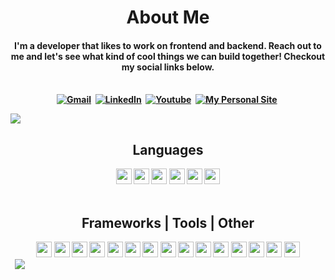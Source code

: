 <h1 align="center" border-bottom="none"><b>About Me</h1>

<p>
  <h4 align="center"><b>I'm a developer that likes to work on frontend and backend. Reach out to me and let's see what kind of cool things we can build together! Checkout my social links below.</b></h4>
</p>
<p align="center">
<br>
<a href="mailto:davidpanesiu@gmail.com?subject=Hi%20David"><img src="https://img.shields.io/badge/gmail-%23D14836.svg?&style=for-the-badge&logo=gmail&logoColor=white" alt="Gmail"/></a>&nbsp;
<a href="https://www.linkedin.com/in/dpandev"><img src="https://img.shields.io/badge/linkedin-%230077B5.svg?&style=for-the-badge&logo=linkedin&logoColor=white" alt="LinkedIn" /></a>&nbsp;
<a href="https://www.youtube.com/watch?v=dQw4w9WgXcQ"><img src="https://img.shields.io/badge/YouTube-FF0000?style=for-the-badge&logo=youtube&logoColor=white" alt="Youtube" /></a>&nbsp;
<a href="https://dpandev.vercel.app/"><img src="https://img.shields.io/badge/site-494949?style=for-the-badge&logo=dev.to&logoColor=white" alt="My Personal Site" /></a>&nbsp;
</p>

<img src="https://user-images.githubusercontent.com/73097560/115834477-dbab4500-a447-11eb-908a-139a6edaec5c.gif">

<div>
  <h2 align="center">Languages</h2>
  <div align="center">
    <img src="https://img.shields.io/badge/JavaScript-F7DF1E?style=for-the-badge&logo=javascript&logoColor=black" height="25">
    <img src="https://img.shields.io/badge/HTML5-E34F26?style=for-the-badge&logo=html5&logoColor=white" height="25">
    <img src="https://img.shields.io/badge/CSS-239120?&style=for-the-badge&logo=css3&logoColor=white" height="25">
    <img src="https://img.shields.io/badge/PHP-777BB4?style=for-the-badge&logo=php&logoColor=white" height="25">
    <img src="https://img.shields.io/badge/Java-792EE5?style=for-the-badge&logo=java&logoColor=white" height="25">
    <img src="https://img.shields.io/badge/Python-3776AB?style=for-the-badge&logo=python&logoColor=FBF830" height="25">
  </div>
</div>
<br>
<div>
  <h2 align="center">Frameworks | Tools | Other</h2>
  <div align="center">
    <img src="https://img.shields.io/badge/-React.Js-61DAFB?logo=react&logoColor=black&style=for-the-badge" height="25">
    <img src="https://img.shields.io/badge/Express.js-404D59?style=for-the-badge" height="25">
    <img src="https://img.shields.io/badge/Node.js-43853D?style=for-the-badge&logo=node.js&logoColor=white" height="25">
    <img src="https://img.shields.io/badge/Git-F05032?style=for-the-badge&logo=git&logoColor=white" height="25">
    <img src="https://img.shields.io/badge/npm-black?style=for-the-badge&logo=npm&logoColor=black" height="25">
    <img src="https://img.shields.io/badge/-Docker-2496ED?style=for-the-badge&logo=docker&logoColor=white" height="25">
    <img src="https://img.shields.io/badge/-Firebase-FFCA28?style=for-the-badge&logo=firebase&logoColor=black" height="25">
    <img src="https://img.shields.io/badge/MongoDB-4EA94B?style=for-the-badge&logo=mongodb&logoColor=white" height="25">
    <img src="https://img.shields.io/badge/-WordPress-21759b?style=for-the-badge&logo=wordpress&logoColor=white" height="25">
    <img src="https://img.shields.io/badge/Shopify-7AB55C?style=for-the-badge&logo=shopify&logoColor=white" height="25">
    <img src="https://img.shields.io/badge/jQuery-E02CF5?style=for-the-badge&logo=jquery&logoColor=white" height="25">
    <img src="https://img.shields.io/badge/-Postman-FF8B08?style=for-the-badge&logo=postman&logoColor=white" height="25">
    <img src="https://img.shields.io/badge/-Photoshop-001D34?style=for-the-badge&logo=adobe-photoshop&logoColor=#2EA3F7" height="25">
    <img src="https://img.shields.io/badge/Visual_Studio_Code-0078D4?style=for-the-badge&logo=visual%20studio%20code&logoColor=white" height="25">
    <img src="https://img.shields.io/badge/Next.Js-000000?style=for-the-badge&logo=next.js&logoColor=white" height="25">
  </div>
</div>&nbsp;
<img src="https://user-images.githubusercontent.com/73097560/115834477-dbab4500-a447-11eb-908a-139a6edaec5c.gif">&nbsp;
<div align="center">

<!-- ![GitHub Activity Graph](https://activity-graph.herokuapp.com/graph?username=dpandev&bg_color=000000&color=4fff67&line=4fff67&point=ffffff&area=true&hide_border=true) -->

<!-- ![David's GitHub stats](https://github-readme-stats.vercel.app/api?username=dpandev&show_icons=true&theme=nightowl) -->

</div>
